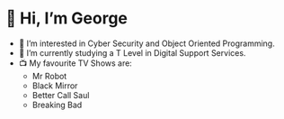 # 👋 Hi, I’m George
- 👀 I’m interested in Cyber Security and Object Oriented Programming.
- 📝 I’m currently studying a T Level in Digital Support Services.
- 📺 My favourite TV Shows are:
  - Mr Robot
  - Black Mirror
  - Better Call Saul
  - Breaking Bad
